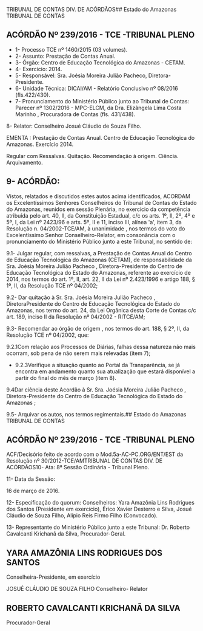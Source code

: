 TRIBUNAL DE CONTAS DIV. DE ACÓRDÃOS## Estado do Amazonas TRIBUNAL DE CONTAS

## ACÓRDÃO Nº 239/2016 - TCE -TRIBUNAL PLENO

- 1- Processo TCE nº 1460/2015 (03 volumes).
- 2- Assunto: Prestação de Contas Anual.
- 3- Órgão: Centro de Educação Tecnológica do Amazonas - CETAM.
- 4- Exercício: 2014.
- 5- Responsável: Sra. Joésia Moreira Julião Pacheco, Diretora-Presidente.
- 6- Unidade Técnica: DICAI/AM - Relatório Conclusivo nº 08/2016 (fls.422/430).
- 7-  Pronunciamento  do Ministério Público  junto  ao Tribunal  de Contas: Parecer  nº 1302/2016 - MPC-ELCM, da Dra. Elizângela Lima Costa Marinho  , Procuradora de Contas (fls. 431/438).

8- Relator: Conselheiro Josué Cláudio de Souza Filho.

EMENTA :  Prestação  de  Contas  Anual.  Centro  de Educação  Tecnológica  do  Amazonas.  Exercício 2014.

Regular com Ressalvas. Quitação. Recomendação à origem. Ciência. Arquivamento.

## 9- ACÓRDÃO:

Vistos, relatados e discutidos estes autos acima identificados, ACORDAM os Excelentíssimos Senhores Conselheiros do Tribunal de Contas do Estado do Amazonas, reunidos em sessão Plenária, no exercício da competência atribuída pelo art. 40, II, da Constituição Estadual, c/c os arts. 1º, II, 2º, 4º e 5º, I, da Lei nº 2423/96 e arts.  5º,  II  e  11,  inciso  III,  alínea  'a',  item  3,  da  Resolução  n.  04/2002-TCE/AM, à unanimidade ,  nos  termos  do  voto  do  Excelentíssimo  Senhor  Conselheiro-Relator, em consonância com  o  pronunciamento  do  Ministério  Público  junto  a  este  Tribunal,  no sentido de:

9.1-  Julgar  regular,  com  ressalvas, a  Prestação  de  Contas  Anual  do Centro de Educação Tecnológica do  Amazonas (CETAM),  de responsabilidade da Sra. Joésia Moreira Julião Pacheco , Diretora-Presidente do Centro de Educação Tecnológica do Estado do Amazonas, referente ao exercício de 2014, nos termos do art. 1º, II, art. 22, II da Lei nº 2.423/1996 e artigo 188, § 1º, II, da Resolução TCE nº 04/2002;

9.2-  Dar  quitação à  Sr. Sra.  Joésia Moreira  Julião  Pacheco ,  DiretoraPresidente do Centro de Educação Tecnológica do Estado do Amazonas, nos termo do art.  24,  da  Lei  Orgânica  desta  Corte  de  Contas  c/c  art.  189,  inciso  II  da  Resolução  nº 04/2002 - RITCE/AM;

9.3- Recomendar ao órgão de origem , nos termos do art. 188, § 2º, II, da Resolução TCE nº 04/2002, que:

9.2.1Com relação aos Processos de Diárias, falhas dessa natureza não mais ocorram, sob pena de não serem mais relevadas (item 7);

- 9.2.3Verifique  a  situação  quanto  ao  Portal  da  Transparência,  se  já encontra  em  andamento  quanto  sua  atualização  que  estará  disponível  a partir do final do mês de março (item 8).

9.4Dar  ciência deste Acordão  à  Sr. Sra. Joésia  Moreira  Julião Pacheco , Diretora-Presidente do Centro  de  Educação  Tecnológica  do  Estado  do Amazonas ;

9.5- Arquivar os autos, nos termos regimentais.## Estado do Amazonas TRIBUNAL DE CONTAS

## ACÓRDÃO Nº 239/2016 - TCE -TRIBUNAL PLENO

ACF/Decisório feito de acordo com o Mod.5a-AC-PC.ORG/ENT/EST da Resolução nº 30/2012-TCE/AMTRIBUNAL DE CONTAS DIV. DE ACÓRDÃOS10- Ata: 8ª Sessão Ordinária - Tribunal Pleno.

11- Data da Sessão:

16 de março de 2016.

12- Especificação do quorum: Conselheiros: Yara Amazônia Lins Rodrigues dos Santos (Presidente em exercício), Érico Xavier Desterro e Silva, Josué Cláudio de Souza Filho, Alípio Reis Firmo Filho (Convocado).

13- Representante do Ministério Público junto a este Tribunal: Dr. Roberto Cavalcanti Krichanã da Silva, Procurador-Geral.

## YARA AMAZÔNIA LINS RODRIGUES DOS SANTOS

Conselheira-Presidente, em exercício

JOSUÉ CLÁUDIO DE SOUZA FILHO Conselheiro- Relator

## ROBERTO CAVALCANTI KRICHANÃ DA SILVA

Procurador-Geral